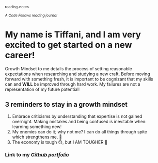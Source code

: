 <sub> reading-notes </sub>

<sub> *A  Code Fellows reading journal* </sub>

# My name is Tiffani, and I am very excited to get started on a new career!

Growth Mindset to me details the process of setting reasonable expectations when researching and studying a new craft. Before moving forward with something fresh, it is important to be cognizant that my skills can and **WILL** be improved through hard work. My failures are not a representation of my future potential!

## 3 reminders to stay in a growth mindset

1. Embrace criticisms by understanding that expertise is not gained overnight. Making mistakes and being confused is inevitable when learning something new!
2. My enemies can do it; why not me? I can do all things through spite which strengthens me. :raised_hands:	
3. The economy is tough :sweat:, but I AM TOUGHER :pinched_fingers:	

### **Link to my _[Github portfolio](https://github.com/tiffanirice23)_** 


